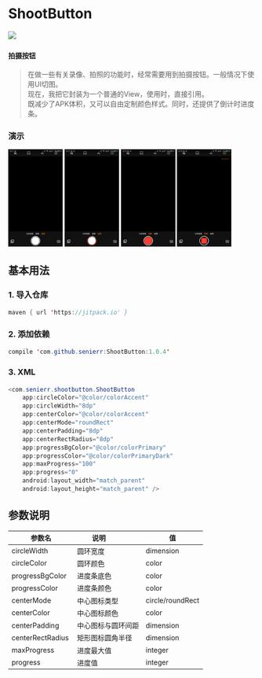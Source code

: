 # ShootButton
[![](https://jitpack.io/v/senierr/ShootButton.svg)](https://jitpack.io/#senierr/ShootButton)

#### 拍摄按钮

> 在做一些有关录像、拍照的功能时，经常需要用到拍摄按钮。一般情况下使用UI切图。  
> 现在，我把它封装为一个普通的View，使用时，直接引用。  
> 既减少了APK体积，又可以自由定制颜色样式。同时，还提供了倒计时进度条。

### 演示

<div>
<img src="/images/Screenshot_1.png" width="22%" height="50%" />
<img src="/images/Screenshot_2.png" width="22%" height="50%" /> 
<img src="/images/Screenshot_3.png" width="22%" height="50%" /> 
<img src="/images/Screenshot_4.png" width="22%" height="50%" /> 
</div>

## 基本用法

### 1. 导入仓库

```java
maven { url 'https://jitpack.io' }
```

### 2. 添加依赖

```java
compile 'com.github.senierr:ShootButton:1.0.4'
```

### 3. XML

```java
<com.senierr.shootbutton.ShootButton
    app:circleColor="@color/colorAccent"
    app:circleWidth="8dp"
    app:centerColor="@color/colorAccent"
    app:centerMode="roundRect"
    app:centerPadding="8dp"
    app:centerRectRadius="8dp"
    app:progressBgColor="@color/colorPrimary"
    app:progressColor="@color/colorPrimaryDark"
    app:maxProgress="100"
    app:progress="0"
    android:layout_width="match_parent"
    android:layout_height="match_parent" />
```

## 参数说明

| 参数名             | 说明             | 值               |
| ----------------- | ---------------- | ---------------- |
| circleWidth       | 圆环宽度          | dimension        |
| circleColor       | 圆环颜色          | color            |
| progressBgColor   | 进度条底色        | color            |
| progressColor     | 进度条颜色        | color            |
| centerMode        | 中心图标类型      | circle/roundRect |
| centerColor       | 中心图标颜色      | color            |
| centerPadding     | 中心图标与圆环间距 | dimension        |
| centerRectRadius  | 矩形图标圆角半径   | dimension        |
| maxProgress       | 进度最大值        | integer          |
| progress          | 进度值            | integer          |
